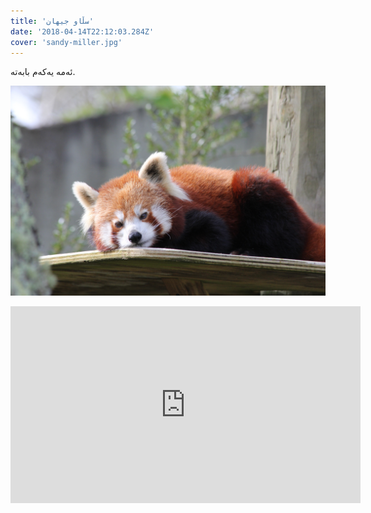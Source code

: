 ```yaml
---
title: 'سڵاو جیهان'
date: '2018-04-14T22:12:03.284Z'
cover: 'sandy-miller.jpg'
---
```


ئەمە یەکەم بابەتە.

![Image by Sandy Miller](./sandy-miller.jpg)

<iframe width="560" height="315" src="https://www.youtube.com/embed/Pc-FNBnSplg" frameborder="0" allow="accelerometer; autoplay; encrypted-media; gyroscope; picture-in-picture" allowfullscreen></iframe>
